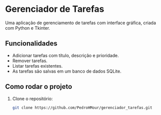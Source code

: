 # Gerenciador de Tarefas

Uma aplicação de gerenciamento de tarefas com interface gráfica, criada com Python e Tkinter.

## Funcionalidades

- Adicionar tarefas com título, descrição e prioridade.
- Remover tarefas.
- Listar tarefas existentes.
- As tarefas são salvas em um banco de dados SQLite.

## Como rodar o projeto

1. Clone o repositório:
   ```bash
   git clone https://github.com/PedroHMour/gerenciador_tarefas.git

